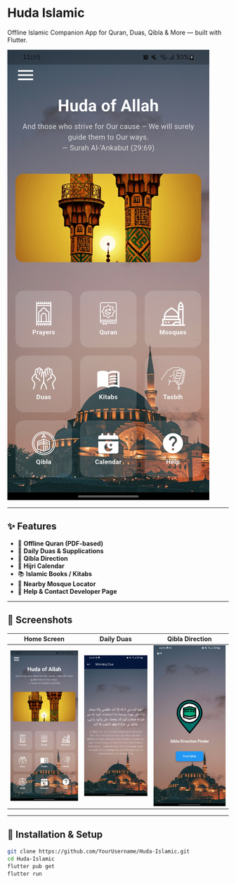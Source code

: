 # Huda Islamic

Offline Islamic Companion App for Quran, Duas, Qibla & More — built with Flutter.

![App Banner](assets/screenshots/home.png)

---

## ✨ Features

- 📖 **Offline Quran (PDF-based)**
- 🤲 **Daily Duas & Supplications**
- 🧭 **Qibla Direction**
- 📅 **Hijri Calendar**
- 📚 **Islamic Books / Kitabs**
- 🕌 **Nearby Mosque Locator**
- 📌 **Help & Contact Developer Page**

---

## 📸 Screenshots

| Home Screen | Daily Duas | Qibla Direction |
|-------------|------------|-----------------|
| ![Home](assets/screenshots/home.png) | ![Dua](assets/screenshots/dua.png) | ![Qibla](assets/screenshots/qibla.png) |

---

## 🚀 Installation & Setup

```bash
git clone https://github.com/YourUsername/Huda-Islamic.git
cd Huda-Islamic
flutter pub get
flutter run

